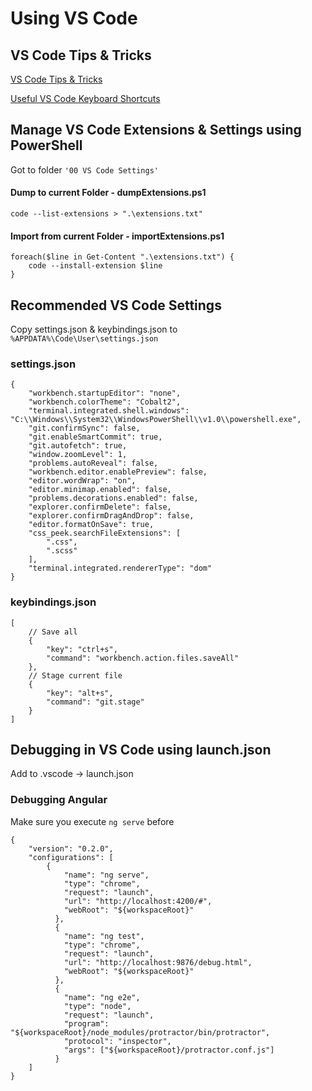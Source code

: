 # Using VS Code

## VS Code Tips & Tricks

[VS Code Tips & Tricks](https://github.com/Microsoft/vscode-tips-and-tricks)

[Useful VS Code Keyboard Shortcuts](https://zellwk.com/blog/useful-vscode-keyboard-shortcuts/)

## Manage VS Code Extensions & Settings using PowerShell

Got to folder `'00 VS Code Settings'`

#### Dump to current Folder - dumpExtensions.ps1

```
code --list-extensions > ".\extensions.txt"
```

#### Import from current Folder - importExtensions.ps1

```
foreach($line in Get-Content ".\extensions.txt") {
    code --install-extension $line
}
```

## Recommended VS Code Settings

Copy settings.json & keybindings.json to `%APPDATA%\Code\User\settings.json`

### settings.json

```
{
    "workbench.startupEditor": "none",
    "workbench.colorTheme": "Cobalt2",
    "terminal.integrated.shell.windows": "C:\\Windows\\System32\\WindowsPowerShell\\v1.0\\powershell.exe",
    "git.confirmSync": false,
    "git.enableSmartCommit": true,
    "git.autofetch": true,
    "window.zoomLevel": 1,
    "problems.autoReveal": false,
    "workbench.editor.enablePreview": false,
    "editor.wordWrap": "on",
    "editor.minimap.enabled": false,
    "problems.decorations.enabled": false,
    "explorer.confirmDelete": false,
    "explorer.confirmDragAndDrop": false,
    "editor.formatOnSave": true,
    "css_peek.searchFileExtensions": [
        ".css",
        ".scss"
    ],
    "terminal.integrated.rendererType": "dom"
}
```

### keybindings.json

```
[
    // Save all
    {
        "key": "ctrl+s",
        "command": "workbench.action.files.saveAll"
    },
    // Stage current file
    {
        "key": "alt+s",
        "command": "git.stage"
    }
]
```

## Debugging in VS Code using launch.json

Add to .vscode -> launch.json

### Debugging Angular

Make sure you execute `ng serve` before

```
{
    "version": "0.2.0",
    "configurations": [
        {
            "name": "ng serve",
            "type": "chrome",
            "request": "launch",
            "url": "http://localhost:4200/#",
            "webRoot": "${workspaceRoot}"
          },
          {
            "name": "ng test",
            "type": "chrome",
            "request": "launch",
            "url": "http://localhost:9876/debug.html",
            "webRoot": "${workspaceRoot}"
          },
          {
            "name": "ng e2e",
            "type": "node",
            "request": "launch",
            "program": "${workspaceRoot}/node_modules/protractor/bin/protractor",
            "protocol": "inspector",
            "args": ["${workspaceRoot}/protractor.conf.js"]
          }
    ]
}
```
